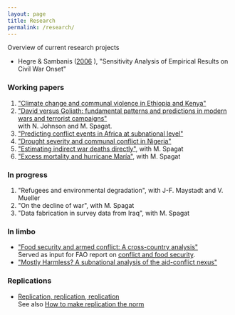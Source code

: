 ```yaml
---
layout: page
title: Research
permalink: /research/
---
```


Overview of current research projects

* Hegre & Sambanis ([2006](https://www.jstor.org/stable/pdf/27638504.pdf) ), "Sensitivity Analysis of Empirical Results on Civil War Onset"

### Working papers

1. ["Climate change and communal violence in Ethiopia and Kenya"](https://econpapers.repec.org/paper/hicwpaper/241.htm)
2. ["David versus Goliath: fundamental patterns and predictions in modern wars and terrorist campaigns"](https://www.ucd.ie/t4cms/WP17_21.pdf)<br>
with N. Johnson and M. Spagat. 
3. ["Predicting conflict events in Africa at subnational level"](https://ssrn.com/abstract=3019940)
4. ["Drought severity and communal conflict in Nigeria"](https://econpapers.repec.org/paper/hicwpaper/240.htm)
5. ["Estimating indirect war deaths directly"](https://www.researchgate.net/publication/324123499_Estimating_Indirect_War_Deaths_Directly), with M. Spagat
7. ["Excess mortality and hurricane María"](http://dx.doi.org/10.13140/RG.2.2.14013.15849), with M. Spagat

### In progress
1. "Refugees and environmental degradation", with J-F. Maystadt and V. Mueller
2. "On the decline of war", with M. Spagat
3. "Data fabrication in survey data from Iraq", with M. Spagat

### In limbo
* ["Food security and armed conflict: A cross-country analysis"](http://www.fao.org/3/CA0971EN/ca0971en.pdf)<br>
Served as input for FAO report on [conflict and food security](http://www.fao.org/3/a-i7821e.pdf).
* ["Mostly Harmless? A subnational analysis of the aid-conflict nexus"](https://www.ucd.ie/t4cms/WP17_28.pdf)

### Replications
* [Replication, replication, replication](https://github.com/CommonEconomist/replications)<br>
See also [How to make replication the norm](https://www.nature.com/articles/d41586-018-02108-9)
